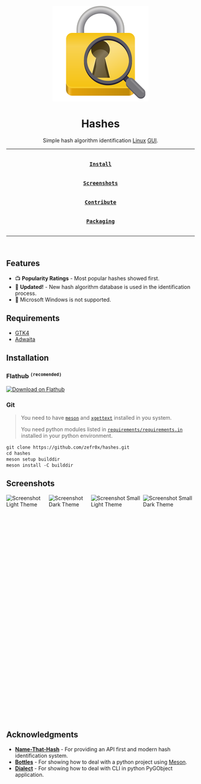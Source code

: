 <div align = center>

![Logo](data/icons/io.github.zefr0x.hashes.svg)

<h1>Hashes</h1>

Simple hash algorithm identification [Linux](https://en.wikipedia.org/wiki/Linux) [GUI](https://en.wikipedia.org/wiki/Graphical_user_interface).

---

[<kbd><br><b>Install</b><br><br></kbd>](#installation)
[<kbd><br><b>Screenshots</b><br><br></kbd>](#screenshots)
[<kbd><br><b>Contribute</b><br><br></kbd>](CONTRIBUTING.md)
[<kbd><br><b>Packaging</b><br><br></kbd>](PACKAGING.md)

---

<br>

</div>

## Features

- 📺 **Popularity Ratings** - Most popular hashes showed first.
- 👵 **Updated\!** - New hash algorithm database is used in the identification process.
- 🚫 Microsoft Windows is not supported.

## Requirements

- [GTK4](https://www.gtk.org/)
- [Adwaita](https://gitlab.gnome.org/GNOME/libadwaita/)

## Installation

### Flathub <sup>`(recomended)`</sup>

<a href='https://flathub.org/apps/io.github.zefr0x.hashes'>
    <img width='240' alt='Download on Flathub' src='https://flathub.org/api/badge?locale=en'/>
</a>

### Git

> You need to have [`meson`](https://mesonbuild.com/) and [`xgettext`](https://www.gnu.org/software/gettext/) installed in you system.
>
> You need python modules listed in [`requirements/requirements.in`](requirements/requirements.in) installed in your python environment.

```shell
git clone https://github.com/zefr0x/hashes.git
cd hashes
meson setup builddir
meson install -C builddir
```

## Screenshots

<div style="display: flex;">
    <img src="https://github.com/zefr0x/hashes/assets/65136727/f54f186b-4384-41dd-b4a5-205c198b43d4" alt="Screenshot Light Theme">
    <img src="https://github.com/zefr0x/hashes/assets/65136727/3ee65148-b8a0-4f39-8023-06a005c07034" alt="Screenshot Dark Theme">
    <img src="https://github.com/zefr0x/hashes/assets/65136727/1506f222-cafa-4d9e-91d8-c72ea536f541" alt="Screenshot Small Light Theme" height="600">
    <img src="https://github.com/zefr0x/hashes/assets/65136727/deec13ca-9246-4b99-8762-1c93a532a979" alt="Screenshot Small Dark Theme" height="600">
</div>

## Acknowledgments

- **[Name-That-Hash](https://github.com/HashPals/Name-That-Hash)** - For providing an API first and modern hash identification system.
- **[Bottles](https://github.com/bottlesdevs/Bottles)** - For showing how to deal with a python project using [Meson](https://mesonbuild.com/).
- **[Dialect](https://github.com/dialect-app/dialect)** - For showing how to deal with CLI in python PyGObject application.
